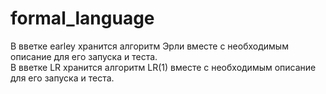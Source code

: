 # formal_language

В вветке earley хранится алгоритм Эрли вместе с необходимым описание для его запуска и теста.\
В вветке LR хранится алгоритм LR(1) вместе с необходимым описание для его запуска и теста.
